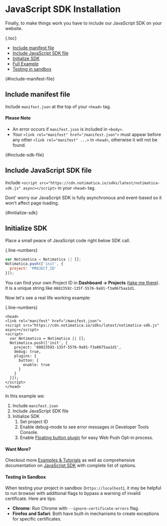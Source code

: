 # JavaScript SDK Installation

Finally, to make things work you have to include our JavaScript SDK on your website.

{.toc}
* [Include manifest file](#include-manifest-file)
* [Include JavaScript SDK file](#include-sdk-file)
* [Initialize SDK](#initialize-sdk)
* [Full Example](#full-example)
* [Testing in sandbox](#testing-in-sandbox)

{#include-manifest-file}
## Include manifest file

Include `manifest.json` at the top of your `<head>` tag.

<div class="callout callout-warning" role="alert">

#### Please Note
* An error occurs if `manifest.json` is included in `<body>`.
* Your `<link rel="manifest" href="/manifest.json">` must appear before any other `<link rel="manifest" ...>` in `<head>`, otherwise it will not be found.

</div>

{#include-sdk-file}
## Include JavaScript SDK file

Include `<script src="https://cdn.notimatica.io/sdks/latest/notimatica-sdk.js" async></script>` in your `<head>` tag.

Dont' worry our JavaScript SDK is fully asynchronous and event-based so it won't affect page loading.

{#initialize-sdk}
## Initialize SDK

Place a small peace of JavaScript code right below SDK call.

{.line-numbers}
```JavaScript
var Notimatica = Notimatica || [];
Notimatica.push(['init', {
  project: 'PROJECT_ID'
}]);
```

You can find your own Project ID in **Dashboard → Projects** ([take me there](https://my.notimatica.io/projects)). It is a unique string like `08823592-135f-5576-9a91-f3a0675aa1d1`.

Now let's see a real life working example:

{.line-numbers}
```markup
<head>
<link rel="manifest" href="/manifest.json">
<script src="https://cdn.notimatica.io/sdks/latest/notimatica-sdk.js" async></script>
<script>
  var Notimatica = Notimatica || [];
  Notimatica.push(['init', {
    project: '08823592-135f-5576-9a91-f3a0675aa1d1',
    debug: true,
    plugins: {
      button: {
        enable: true
      }
    }
  }]);
</script>
</head>
```

In this example we:

1. Include `manifest.json`
1. Include JavaScript SDK file
1. Initialize SDK
    1. Set project ID
    1. Enable debug-mode to see error messages in Developer Tools Console.
    1. Enable [Floating button plugin](/docs/button-plugin) for easy Web Push Opt-in process.

<div class="callout callout-info" role="alert">

#### Want More?

Checkout more [Examples & Tutorials](/docs/examples) as well as comprehensive documentation on [JavaScript SDK](/docs/javascript-sdk) with complete list of options.

</div>

<div class="callout callout-info" role="alert">

#### Testing In Sandbox

When testing your project in sandbox (`https://localhost`), it may be helpful to run browser with additional flags to bypass a warning of invalid certificate. Here are tips:

* **Chrome**: Run Chrome with `--ignore-certificate-errors` flag.
* **Firefox and Safari**: Both have built-in mechanisms to create exceptions for specific certificates.

</div>
